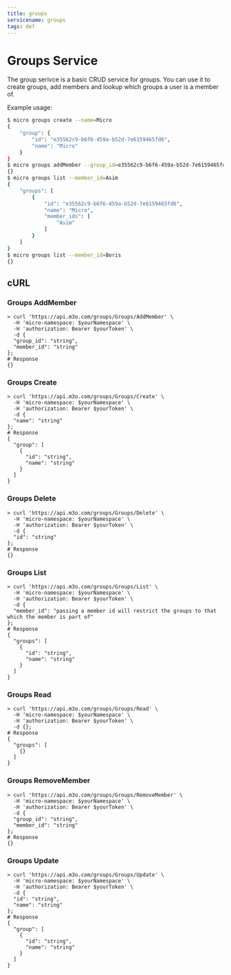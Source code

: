 ```yaml
---
title: groups
servicename: groups
tags: def
---
```

# Groups Service

The group serivce is a basic CRUD service for groups. You can use it to create groups, add members and lookup which groups a user is a member of.

Example usage:

```bash
$ micro groups create --name=Micro
{
	"group": {
		"id": "e35562c9-b6f6-459a-b52d-7e6159465fd6",
		"name": "Micro"
	}
}
$ micro groups addMember --group_id=e35562c9-b6f6-459a-b52d-7e6159465fd6 --member_id=Asim
{}
$ micro groups list --member_id=Asim
{
	"groups": [
		{
			"id": "e35562c9-b6f6-459a-b52d-7e6159465fd6",
			"name": "Micro",
			"member_ids": [
				"Asim"
			]
		}
	]
}
$ micro groups list --member_id=Boris
{}
```

## cURL


### Groups AddMember
<!-- We use the request body description here as endpoint descriptions are not
being lifted correctly from the proto by the openapi spec generator -->

```shell
> curl 'https://api.m3o.com/groups/Groups/AddMember' \
  -H 'micro-namespace: $yourNamespace' \
  -H 'authorization: Bearer $yourToken' \
  -d {
  "group_id": "string",
  "member_id": "string"
};
# Response
{}
```


### Groups Create
<!-- We use the request body description here as endpoint descriptions are not
being lifted correctly from the proto by the openapi spec generator -->

```shell
> curl 'https://api.m3o.com/groups/Groups/Create' \
  -H 'micro-namespace: $yourNamespace' \
  -H 'authorization: Bearer $yourToken' \
  -d {
  "name": "string"
};
# Response
{
  "group": [
    {
      "id": "string",
      "name": "string"
    }
  ]
}
```


### Groups Delete
<!-- We use the request body description here as endpoint descriptions are not
being lifted correctly from the proto by the openapi spec generator -->

```shell
> curl 'https://api.m3o.com/groups/Groups/Delete' \
  -H 'micro-namespace: $yourNamespace' \
  -H 'authorization: Bearer $yourToken' \
  -d {
  "id": "string"
};
# Response
{}
```


### Groups List
<!-- We use the request body description here as endpoint descriptions are not
being lifted correctly from the proto by the openapi spec generator -->

```shell
> curl 'https://api.m3o.com/groups/Groups/List' \
  -H 'micro-namespace: $yourNamespace' \
  -H 'authorization: Bearer $yourToken' \
  -d {
  "member_id": "passing a member id will restrict the groups to that which the member is part of"
};
# Response
{
  "groups": [
    {
      "id": "string",
      "name": "string"
    }
  ]
}
```


### Groups Read
<!-- We use the request body description here as endpoint descriptions are not
being lifted correctly from the proto by the openapi spec generator -->

```shell
> curl 'https://api.m3o.com/groups/Groups/Read' \
  -H 'micro-namespace: $yourNamespace' \
  -H 'authorization: Bearer $yourToken' \
  -d {};
# Response
{
  "groups": [
    {}
  ]
}
```


### Groups RemoveMember
<!-- We use the request body description here as endpoint descriptions are not
being lifted correctly from the proto by the openapi spec generator -->

```shell
> curl 'https://api.m3o.com/groups/Groups/RemoveMember' \
  -H 'micro-namespace: $yourNamespace' \
  -H 'authorization: Bearer $yourToken' \
  -d {
  "group_id": "string",
  "member_id": "string"
};
# Response
{}
```


### Groups Update
<!-- We use the request body description here as endpoint descriptions are not
being lifted correctly from the proto by the openapi spec generator -->

```shell
> curl 'https://api.m3o.com/groups/Groups/Update' \
  -H 'micro-namespace: $yourNamespace' \
  -H 'authorization: Bearer $yourToken' \
  -d {
  "id": "string",
  "name": "string"
};
# Response
{
  "group": [
    {
      "id": "string",
      "name": "string"
    }
  ]
}
```


